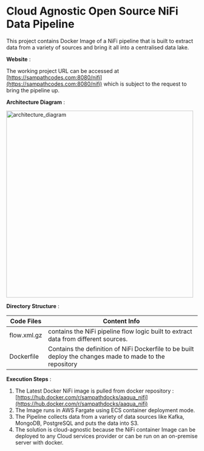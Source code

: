 # Cloud Agnostic Open Source NiFi Data Pipeline

This project contains Docker Image of a NiFi pipeline that is built to extract data from a variety of sources and bring it all into a centralised data lake.

**Website** :

The working project URL can be accessed at [https://sampathcodes.com:8080/nifi](https://sampathcodes.com:8080/nifi) which is subject to the request to bring the pipeline up.

**Architecture Diagram** :

<img width="492" alt="architecture_diagram" src="https://user-images.githubusercontent.com/55593893/124603972-0cbee180-de9d-11eb-8b1a-169b4f8d6de8.png">

**Directory Structure** :

Code Files | Content Info
------------ | -------------
flow.xml.gz | contains the NiFi pipeline flow logic built to extract data from different sources.
Dockerfile | Contains the definition of NiFi Dockerfile to be built deploy the  changes made to made to the repository

**Execution Steps** :

1. The Latest Docker NiFi image is pulled from docker repository : [https://hub.docker.com/r/sampathdocks/aaqua_nifi](https://hub.docker.com/r/sampathdocks/aaqua_nifi)
2. The Image runs in AWS Fargate using ECS container deployment mode. 
3. The Pipeline collects data from a variety of data sources like Kafka, MongoDB, PostgreSQL and puts the data into S3.
4. The solution is cloud-agnostic because the NiFi container Image can be deployed to any Cloud services provider or can be run on an on-premise server with docker.



